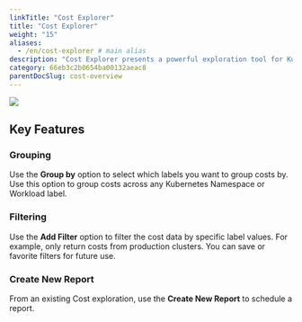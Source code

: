 ```yaml
---
linkTitle: "Cost Explorer"
title: "Cost Explorer"
weight: "15"
aliases:
  - /en/cost-explorer # main alias
description: "Cost Explorer presents a powerful exploration tool for Kubernetes costs, allows you slice and dice by Kubernetes labels, browse historical costs, and spot anomalies. Use Cost Explorer to group workload costs by Kubernetes labels and understand how workloads costs are evolving over time."
category: 66eb3c2b0654ba00132aeac8
parentDocSlug: cost-overview
---
```



![](/image/cost-explorer-2024.png)

## Key Features

### Grouping

Use the **Group by** option to select which labels you want to group costs by. Use this option to group costs across any Kubernetes Namespace or Workload label.

### Filtering

Use the **Add Filter** option to filter the cost data by specific label values. For example, only return costs from production clusters. You can save or favorite filters for future use.

### Create New Report

From an existing Cost exploration, use the **Create New Report** to schedule a report.
